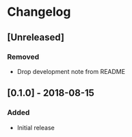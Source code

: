 # Changelog

## [Unreleased]

### Removed

* Drop development note from README


## [0.1.0] - 2018-08-15

### Added

* Initial release
